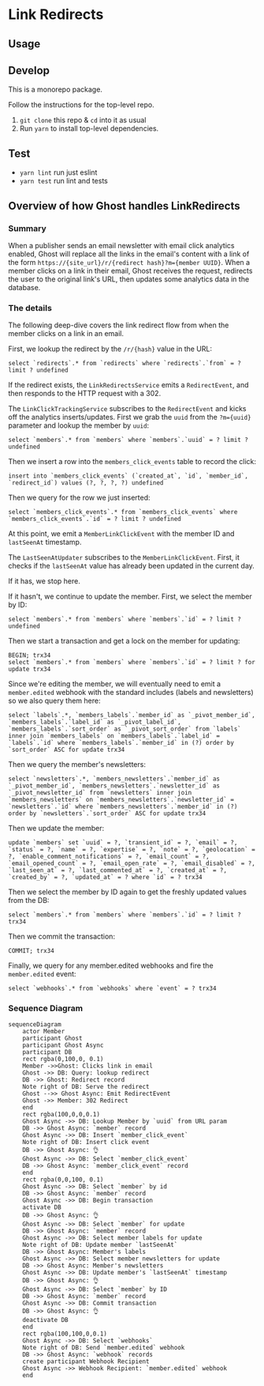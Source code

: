 # Link Redirects


## Usage


## Develop

This is a monorepo package.

Follow the instructions for the top-level repo.
1. `git clone` this repo & `cd` into it as usual
2. Run `yarn` to install top-level dependencies.



## Test

- `yarn lint` run just eslint
- `yarn test` run lint and tests

## Overview of how Ghost handles LinkRedirects
### Summary
When a publisher sends an email newsletter with email click analytics enabled, Ghost will replace all the links in the email's content with a link of the form `https://{site_url}/r/{redirect hash}?m={member UUID}`. When a member clicks on a link in their email, Ghost receives the request, redirects the user to the original link's URL, then updates some analytics data in the database.

### The details
The following deep-dive covers the link redirect flow from when the member clicks on a link in an email.

First, we lookup the redirect by the `/r/{hash}` value in the URL:
```
select `redirects`.* from `redirects` where `redirects`.`from` = ? limit ? undefined
```

If the redirect exists, the `LinkRedirectsService` emits a `RedirectEvent`, and then responds to the HTTP request with a 302. 

The `LinkClickTrackingService` subscribes to the `RedirectEvent` and kicks off the analytics inserts/updates. First we grab the `uuid` from the `?m={uuid}` parameter and lookup the member by `uuid`:
```
select `members`.* from `members` where `members`.`uuid` = ? limit ? undefined
```

Then we insert a row into the `members_click_events` table to record the click:
```
insert into `members_click_events` (`created_at`, `id`, `member_id`, `redirect_id`) values (?, ?, ?, ?) undefined
```

Then we query for the row we just inserted:
```
select `members_click_events`.* from `members_click_events` where `members_click_events`.`id` = ? limit ? undefined
```

At this point, we emit a `MemberLinkClickEvent` with the member ID and `lastSeenAt` timestamp. 

The `LastSeenAtUpdater` subscribes to the `MemberLinkClickEvent`. First, it checks if the `lastSeenAt` value has already been updated in the current day. 

If it has, we stop here. 

If it hasn't, we continue to update the member. First, we select the member by ID:
```
select `members`.* from `members` where `members`.`id` = ? limit ? undefined
```

Then we start a transaction and get a lock on the member for updating:
```
BEGIN; trx34
select `members`.* from `members` where `members`.`id` = ? limit ? for update trx34
```

Since we're editing the member, we will eventually need to emit a `member.edited` webhook with the standard includes (labels and newsletters) so we also query them here:
```
select `labels`.*, `members_labels`.`member_id` as `_pivot_member_id`, `members_labels`.`label_id` as `_pivot_label_id`, `members_labels`.`sort_order` as `_pivot_sort_order` from `labels` inner join `members_labels` on `members_labels`.`label_id` = `labels`.`id` where `members_labels`.`member_id` in (?) order by `sort_order` ASC for update trx34
```

Then we query the member's newsletters:
```
select `newsletters`.*, `members_newsletters`.`member_id` as `_pivot_member_id`, `members_newsletters`.`newsletter_id` as `_pivot_newsletter_id` from `newsletters` inner join `members_newsletters` on `members_newsletters`.`newsletter_id` = `newsletters`.`id` where `members_newsletters`.`member_id` in (?) order by `newsletters`.`sort_order` ASC for update trx34
```

Then we update the member:
```
update `members` set `uuid` = ?, `transient_id` = ?, `email` = ?, `status` = ?, `name` = ?, `expertise` = ?, `note` = ?, `geolocation` = ?, `enable_comment_notifications` = ?, `email_count` = ?, `email_opened_count` = ?, `email_open_rate` = ?, `email_disabled` = ?, `last_seen_at` = ?, `last_commented_at` = ?, `created_at` = ?, `created_by` = ?, `updated_at` = ? where `id` = ? trx34
```

Then we select the member by ID again to get the freshly updated values from the DB:
```
select `members`.* from `members` where `members`.`id` = ? limit ? trx34
```

Then we commit the transaction:
```
COMMIT; trx34
```

Finally, we query for any member.edited webhooks and fire the `member.edited` event:
```
select `webhooks`.* from `webhooks` where `event` = ? trx34
```


### Sequence Diagram
```mermaid
sequenceDiagram
    actor Member
    participant Ghost
    participant Ghost Async
    participant DB
    rect rgba(0,100,0, 0.1)
    Member ->>Ghost: Clicks link in email
    Ghost ->> DB: Query: lookup redirect
    DB ->> Ghost: Redirect record
    Note right of DB: Serve the redirect
    Ghost -->> Ghost Async: Emit RedirectEvent
    Ghost ->> Member: 302 Redirect
    end
    rect rgba(100,0,0,0.1)
    Ghost Async ->> DB: Lookup Member by `uuid` from URL param
    DB ->> Ghost Async: `member` record
    Ghost Async ->> DB: Insert `member_click_event`
    Note right of DB: Insert click event
    DB ->> Ghost Async: 👌
    Ghost Async ->> DB: Select `member_click_event`
    DB ->> Ghost Async: `member_click_event` record
    end
    rect rgba(0,0,100, 0.1)
    Ghost Async ->> DB: Select `member` by id
    DB ->> Ghost Async: `member` record
    Ghost Async ->> DB: Begin transaction 
    activate DB
    DB ->> Ghost Async: 👌
    Ghost Async ->> DB: Select `member` for update
    DB ->> Ghost Async: `member` record
    Ghost Async ->> DB: Select member labels for update
    Note right of DB: Update member `lastSeenAt`
    DB ->> Ghost Async: Member's labels
    Ghost Async ->> DB: Select member newsletters for update
    DB ->> Ghost Async: Member's newsletters
    Ghost Async ->> DB: Update member's `lastSeenAt` timestamp
    DB ->> Ghost Async: 👌
    Ghost Async ->> DB: Select `member` by ID
    DB ->> Ghost Async: `member` record
    Ghost Async ->> DB: Commit transaction
    DB ->> Ghost Async: 👌
    deactivate DB
    end
    rect rgba(100,100,0,0.1)
    Ghost Async ->> DB: Select `webhooks`
    Note right of DB: Send `member.edited` webhook 
    DB ->> Ghost Async: `webhook` records
    create participant Webhook Recipient
    Ghost Async ->> Webhook Recipient: `member.edited` webhook
    end
```